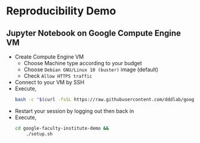 # Reproducibility Demo

## Jupyter Notebook on Google Compute Engine VM

* Create Compute Engine VM  
  * Choose Machine type according to your budget
  * Choose `Debian GNU/Linux 10 (buster)` image (default)
  * Check `Allow HTTPS traffic`
* Connect to your VM by SSH
* Execute,
  ```bash
  bash -c "$(curl -fsSL https://raw.githubusercontent.com/dddlab/google-faculty-institute-demo/master/setup.sh)"
  ```
* Restart your session by logging out then back in
* Execute,
  ```bash
  cd google-faculty-institute-demo &&
      ./setup.sh
  ```

